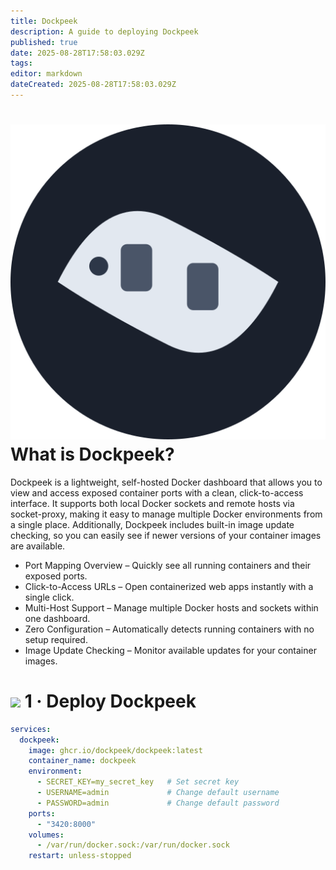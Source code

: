 ```yaml
---
title: Dockpeek
description: A guide to deploying Dockpeek
published: true
date: 2025-08-28T17:58:03.029Z
tags: 
editor: markdown
dateCreated: 2025-08-28T17:58:03.029Z
---
```


# <img src="/dockpeek.png" class="tab-icon"> What is Dockpeek?
Dockpeek is a lightweight, self-hosted Docker dashboard that allows you to view and access exposed container ports with a clean, click-to-access interface. It supports both local Docker sockets and remote hosts via socket-proxy, making it easy to manage multiple Docker environments from a single place. Additionally, Dockpeek includes built-in image update checking, so you can easily see if newer versions of your container images are available.

- Port Mapping Overview – Quickly see all running containers and their exposed ports.
- Click-to-Access URLs – Open containerized web apps instantly with a single click.
- Multi-Host Support – Manage multiple Docker hosts and sockets within one dashboard.
- Zero Configuration – Automatically detects running containers with no setup required.
- Image Update Checking – Monitor available updates for your container images.


# <img src="/docker.png" class="tab-icon"> 1 · Deploy Dockpeek
```yaml
services:
  dockpeek:
    image: ghcr.io/dockpeek/dockpeek:latest
    container_name: dockpeek
    environment:
      - SECRET_KEY=my_secret_key   # Set secret key
      - USERNAME=admin             # Change default username
      - PASSWORD=admin             # Change default password
    ports:
      - "3420:8000"
    volumes:
      - /var/run/docker.sock:/var/run/docker.sock
    restart: unless-stopped
```